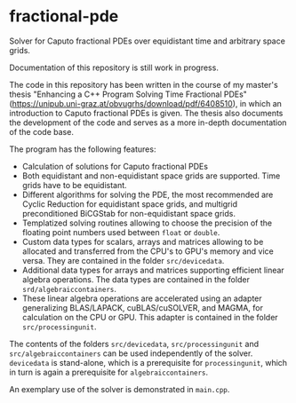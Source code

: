 # fractional-pde

Solver for Caputo fractional PDEs over equidistant time and
arbitrary space grids.

Documentation of this repository is still work in progress.

The code in this repository has been written in the course of
my master's thesis "Enhancing a C++ Program Solving Time Fractional
PDEs" (https://unipub.uni-graz.at/obvugrhs/download/pdf/6408510),
in which an introduction to Caputo fractional PDEs is given. The thesis
also documents the development of the code and serves as a more in-depth
documentation of the code base.

The program has the following features:

* Calculation of solutions for Caputo fractional PDEs
* Both equidistant and non-equidistant space grids are supported. 
  Time grids have to be equidistant.
* Different algorithms for solving the PDE, the most recommended are Cyclic Reduction
  for equidistant space grids, and multigrid preconditioned BiCGStab for non-equidistant
  space grids.
* Templatized solving routines allowing to choose the precision of the floating point numbers
  used between `float` or `double`.
* Custom data types for scalars, arrays and matrices allowing to be allocated and transferred
  from the CPU's to GPU's memory and vice versa. They are contained in the folder
  `src/devicedata`.
* Additional data types for arrays and matrices supporting efficient linear algebra
  operations. The data types are contained in the folder `srd/algebraiccontainers`.
* These linear algebra operations are accelerated using an adapter generalizing BLAS/LAPACK,
  cuBLAS/cuSOLVER, and MAGMA, for calculation on the CPU or GPU. This adapter is contained
  in the folder `src/processingunit`.

The contents of the folders `src/devicedata`, `src/processingunit` and
`src/algebraiccontainers` can be used independently of the solver. `devicedata` is
stand-alone, which is a prerequisite for `processingunit`, which in turn is again
a prerequisite for `algebraiccontainers`.

An exemplary use of the solver is demonstrated in `main.cpp`.
